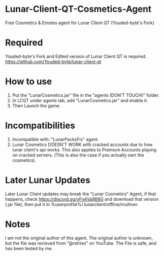 # Lunar-Client-QT-Cosmetics-Agent
Free Cosmetics & Emotes agent for Lunar Client QT (Youded-byte's Fork)

# Required
Youded-byte's Fork and Edited version of Lunar Client QT is required.
https://github.com/Youded-byte/lunar-client-qt

# How to use
1) Put the "LunarCosmetics.jar" file in the "agents (DON'T TOUCH)" folder.
2) In LCQT under agents tab, add "LunarCosmetics.jar" and enable it.
3) Then Launch the game.

# Incompatibilities
1) Incompatible with: "LunarPacksFix" agent.
2) Lunar Cosmetics DOESN'T WORK with cracked accounts due to how lunar client's api works. This also applies to Premium Accounts playing on cracked servers. (This is also the case if you actually own the cosmetics).

# Later Lunar Updates
Later Lunar Client updates may break the "Lunar Cosmetics" Agent, if that happens, check https://discord.gg/vFn4Va9B8G and download that version (.jar file), then put it in %userprofile%/.lunarclient/offline/multiver.

# Notes
I am not the original author of this agent.
The original author is unknown, but the file was recieved from "@retries" on YouTube.
The File is safe, and has been tested by me.
